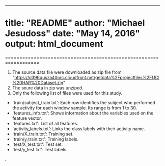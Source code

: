 ---
title: "README"
author: "Michael Jesudoss"
date: "May 14, 2016"
output: html_document
==================================================================

==================================================================

1. The source data file were downloaded as zip file from "https://d396qusza40orc.cloudfront.net/getdata%2Fprojectfiles%2FUCI%20HAR%20Dataset.zip" 
2. The soure data in zip was unziped.
3. Only the following list of files were used for this study.

- 'train/subject_train.txt': Each row identifies the subject who performed the activity for each window sample. Its range is from 1 to 30.
- 'features_info.txt': Shows information about the variables used on the feature vector.
- 'features.txt': List of all features.
- 'activity_labels.txt': Links the class labels with their activity name.
- 'train/X_train.txt': Training set.
- 'train/y_train.txt': Training labels.
- 'test/X_test.txt': Test set.
- 'test/y_test.txt': Test labels.





 



.

